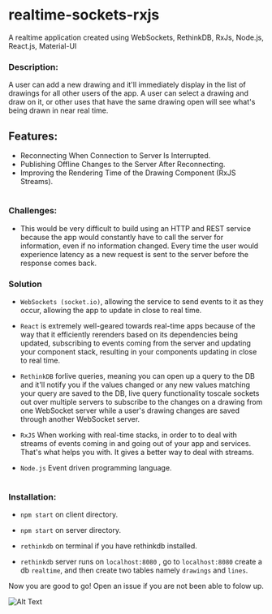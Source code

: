 # realtime-sockets-rxjs
A realtime application created using WebSockets, RethinkDB, RxJs, Node.js, React.js, Material-UI


### Description:

A user can add a new drawing and it'll immediately display in the list of drawings for all other users of the app. A user can select a drawing and draw on it, or other uses that have the same drawing open will see what's being drawn in near real time.

## Features:

* Reconnecting When Connection to Server Is Interrupted.
* Publishing Offline Changes to the Server After Reconnecting.
* Improving the Rendering Time of the Drawing Component (RxJS Streams).

#

### Challenges:

* This would be very difficult to build using an HTTP and REST service because the app would constantly have to call the server for information, even if no information changed. Every time the user would experience latency as a new request is sent to the server before the response comes back.  


### Solution
* ``` WebSockets (socket.io) ```, allowing the service to send events to it as they occur, allowing the app to update in close to real time.

* ``` React ``` is extremely well-geared towards real-time apps because of the way that it efficiently rerenders based on its dependencies being updated, subscribing to events coming from the server and updating your component stack, resulting in your components updating in close to real time.

* ``` RethinkDB ``` forlive queries, meaning you can open up a query to the DB and it'll notify you if the values changed or any new values matching your query are saved to the DB, live query functionality toscale sockets out over multiple servers to subscribe to the changes on a drawing from one WebSocket server while a user's drawing changes are saved through another WebSocket server. 

* ``` RxJS ``` When working with real-time stacks, in order to to deal with streams of events coming in and going out of your app and services. That's what helps you with. It gives a better way to deal with streams.

* ``` Node.js ``` Event driven programming language.

#

### Installation:

* ``` npm start ``` on client directory.

* ``` npm start ``` on server directory.

* ``` rethinkdb ``` on terminal if you have rethinkdb installed.

* ``` rethinkdb ``` server runs on ``` localhost:8080 ``` , go to ``` localhost:8080 ``` create a db ``` realtime ```, and then create two tables namely ``` drawings ``` and ``` lines ```.


Now you are good to go!
Open an issue if you are not been able to folow up.





![Alt Text](https://github.com/divyanshu-rawat/realtime-sockets-rxjs/blob/master/collection/screencast.gif)

